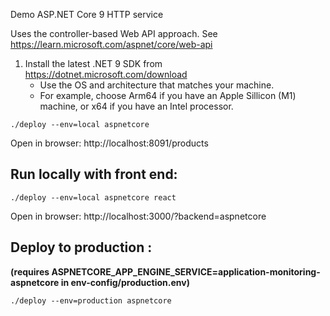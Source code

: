 Demo ASP.NET Core 9 HTTP service

Uses the controller-based Web API approach.
See https://learn.microsoft.com/aspnet/core/web-api

1. Install the latest .NET 9 SDK from https://dotnet.microsoft.com/download
   - Use the OS and architecture that matches your machine.
   - For example, choose Arm64 if you have an Apple Sillicon (M1) machine, or x64 if you have an Intel processor. 

```
./deploy --env=local aspnetcore
```

Open in browser: http://localhost:8091/products

## Run locally with front end:

```
./deploy --env=local aspnetcore react
```

Open in browser: http://localhost:3000/?backend=aspnetcore

## Deploy to production : 
**(requires ASPNETCORE_APP_ENGINE_SERVICE=application-monitoring-aspnetcore in env-config/production.env)**


```
./deploy --env=production aspnetcore
```
